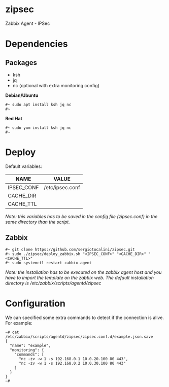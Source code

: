 # zipsec
Zabbix Agent - IPSec

# Dependencies
## Packages
* ksh
* jq
* nc (optional with extra monitoring config)

__**Debian/Ubuntu**__

```
#~ sudo apt install ksh jq nc
#~
```
__**Red Hat**__
```
#~ sudo yum install ksh jq nc
#~
```
# Deploy
Default variables:

NAME|VALUE
----|-----
IPSEC_CONF|/etc/ipsec.conf
CACHE_DIR|<empty>
CACHE_TTL|<empty>

*Note: this variables has to be saved in the config file (zipsec.conf) in the same directory than the script.*

## Zabbix
```
#~ git clone https://github.com/sergiotocalini/zipsec.git
#~ sudo ./zipsec/deploy_zabbix.sh "<IPSEC_CONF>" "<CACHE_DIR>" "<CACHE_TTL>"
#~ sudo systemctl restart zabbix-agent
``` 
*Note: the installation has to be executed on the zabbix agent host and you have to import the template on the zabbix web. The default installation directory is /etc/zabbix/scripts/agentd/zipsec*

# Configuration
We can specified some extra commands to detect if the connection is alive.
For example:
```
~# cat /etc/zabbix/scripts/agentd/zipsec/zipsec.conf.d/example.json.save
{
  "name": "example",
  "monitoring": {
    "commands": [
      "nc -zv -w 1 -s 192.168.0.1 10.0.20.100 80 443",
      "nc -zv -w 1 -s 192.168.0.2 10.0.30.100 80 443"
    ]
  }
}
~# 
```
